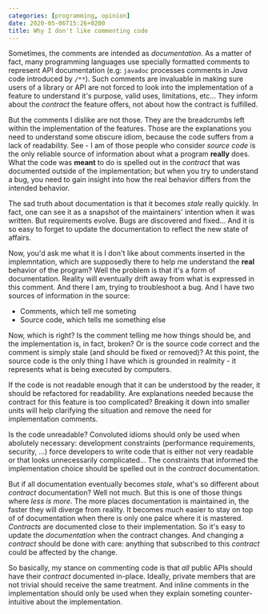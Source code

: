 ```yaml
---
categories: [programming, opinion]
date: 2020-05-06T15:26+0200
title: Why I don't like commenting code
---
```


Sometimes, the comments are intended as *documentation*. As a matter of fact,
many programming languages use specially formatted comments to represent API
documentation (e.g: `javadoc` processes comments in *Java* code introduced by
`/**`). Such comments are invaluable in making sure users of a library or API
are not forced to look into the implementation of a feature to understand it's
purpose, valid uses, limitations, etc... They inform about the *contract* the
feature offers, not about how the contract is fulfilled.

But the comments I dislike are not those. They are the breadcrumbs left within
the implementation of the features. Those are the explanations you need to
understand some obscure idiom, because the code suffers from a lack of
readability. See - I am of those people who consider *source code* is the only
reliable source of information about what a program **really** does. What the
code was **meant** to do is spelled out in the *contract* that was documented
outside of the implementation; but when you try to understand a bug, you need to
gain insight into how the real behavior differs from the intended behavior.

The sad truth about documentation is that it becomes *stale* really quickly. In
fact, one can see it as a snapshot of the maintainers' intention when it was
written. But requirements evolve. Bugs are discovered and fixed... And it is so
easy to forget to update the documentation to reflect the new state of affairs.

Now, you'd ask me what it is I don't like about comments inserted in the
implemntation, which are supposedly there to help me understand the **real**
behavior of the program? Well the problem is that it's a form of documentation.
Reality will eventually drift away from what is expressed in this comment. And
there I am, trying to troubleshoot a bug. And I have two sources of information
in the source:

- Comments, which tell me someting
- Source code, which tells me something else

Now, which is right? Is the comment telling me how things should be, and the
implementation is, in fact, broken? Or is the source code correct and the
comment is simply stale (and should be fixed or removed)? At this point, the
source code is the only thing I have which is grounded in realmity - it
represents what is being executed by computers.

If the code is not readable enough that it can be understood by the reader, it
should be refactored for readability. Are explanations needed because the
contract for this feature is too complicated? Breaking it down into smaller
units will help clarifying the situation and remove the need for implementation
comments.

Is the code unreadable? Convoluted idioms should only be used when abolutely necessary: development constraints (performance requirements, security, ...)
force developers to write code that is either not very readable or that looks
unnecessarily complicated... The constraints that informed the implementation
choice should be spelled out in the *contract* documentation.

But if all documentation eventually becomes *stale*, what's so different about
*contract* documentation? Well not much. But this is one of those things where
*less is more*. The more places documentation is maintained in, the faster they
will diverge from reality. It becomes much easier to stay on top of of
documentation when there is only one palce where it is mastered. *Contracts* are
documented close to their implementation. So it's easy to update the
*documentation* when the contract changes. And changing a *contract* should be
done with care: anything that subscribed to this *contract* could be affected by
the change.

So basically, my stance on commenting code is that *all* public APIs should have
their *contract* documented in-place. Ideally, private members that are not
trivial should receive the same treatment. And inline comments in the
implementation should only be used when they explain someting counter-intuitive
about the implementation.
